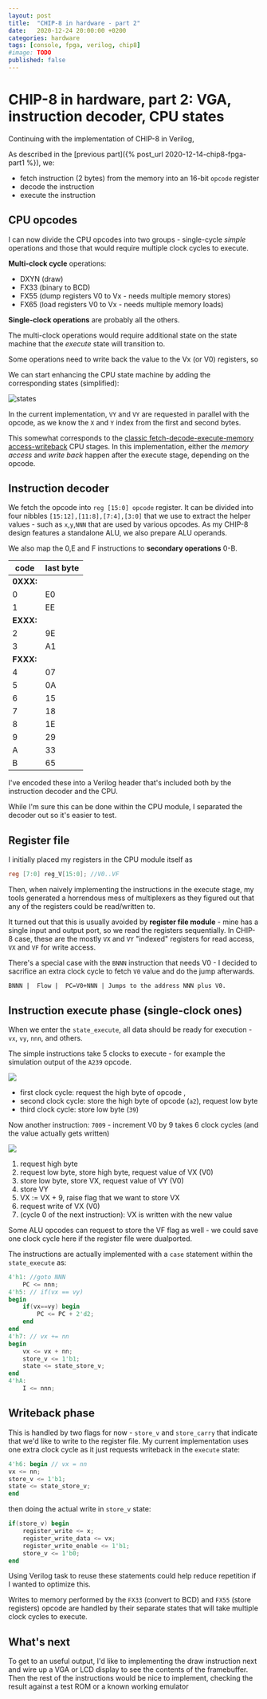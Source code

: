 ```yaml
---
layout: post
title:  "CHIP-8 in hardware - part 2"
date:   2020-12-24 20:00:00 +0200
categories: hardware
tags: [console, fpga, verilog, chip8]
#image: TODO
published: false
---
```


# CHIP-8 in hardware, part 2: VGA, instruction decoder, CPU states

Continuing with the implementation of CHIP-8 in Verilog,

As described in the [previous part]({% post_url 2020-12-14-chip8-fpga-part1 %}), we:
- fetch instruction (2 bytes) from the memory into an 16-bit `opcode` register
- decode the instruction 
- execute the instruction

## CPU opcodes

I can now divide the CPU opcodes into two groups - single-cycle *simple* operations and those that would require multiple clock cycles to execute.

**Multi-clock cycle** operations:
- DXYN (draw)
- FX33 (binary to BCD)
- FX55 (dump registers V0 to Vx - needs multiple memory stores)
- FX65 (load registers V0 to Vx - needs multiple memory loads)

**Single-clock operations** are probably all the others.

The multi-clock operations would require additional state on the state machine that the *execute* state will transition to.

Some operations need to write back the value to the Vx (or V0) registers, so 

We can start enhancing the CPU state machine by adding the corresponding states (simplified):

![states](/assets/chip8-cpu-states.png)

In the current implementation, `VY` and `VY` are requested in parallel with the opcode, as we know the `X` and `Y` index from the first and second bytes.

This somewhat corresponds to the [classic fetch-decode-execute-memory access-writeback](https://en.wikipedia.org/wiki/Classic_RISC_pipeline) CPU stages. In this implementation, either the _memory access_ and _write back_ happen after the execute stage, depending on the opcode.

## Instruction decoder

We fetch the opcode into `reg [15:0] opcode` register. It can be divided into four nibbles `[15:12],[11:8],[7:4],[3:0]` that we use to extract the helper values - such as `x`,`y`,`NNN` that are used by various opcodes. As my CHIP-8 design features a standalone ALU, we also prepare ALU operands.

We also map the 0,E and F instructions to **secondary operations** 0-B.

| code | last byte |
|-|-|
|**0XXX:**|
|0| E0
|1| EE
|**EXXX:**
|2| 9E
|3| A1
|**FXXX:**
|4| 07
|5| 0A
|6| 15
|7| 18
|8| 1E
|9| 29
|A| 33
|B| 65

I've encoded these into a Verilog header that's included both by the instruction decoder and the CPU. 

While I'm sure this can be done within the CPU module, I separated the decoder out so it's easier to test.

## Register file

I initially placed my registers in the CPU module itself as 

```verilog
reg [7:0] reg_V[15:0]; //V0..VF
```

Then, when naively implementing the instructions in the execute stage, my tools generated a horrendous mess of multiplexers as they figured out that any of the registers could be read/written to.

It turned out that this is usually avoided by **register file module** - mine has a single input and output port, so we read the registers sequentially. In CHIP-8 case, these are the mostly `VX` and `VY` "indexed" registers for read access, `VX` and `VF` for write access. 

There's a special case with the `BNNN` instruction that needs V0 - I decided to sacrifice an extra clock cycle to fetch `V0` value and do the jump afterwards.

```
BNNN |	Flow |	PC=V0+NNN |	Jumps to the address NNN plus V0.  
```

## Instruction execute phase (single-clock ones)

When we enter the `state_execute`, all data should be ready for execution - `vx`, `vy`, `nnn`, and others.

The simple instructions take 5 clocks to execute - for example the simulation output of the `A239` opcode.

![](/assets/2020-12-24-chip8-ANNN.png)

- first clock cycle: request the high byte of opcode , 
- second clock cycle: store the high byte of opcode (`a2`), request low byte
- third clock cycle: store low byte (`39`)

Now another instruction: `7009` - increment V0 by 9 takes 6 clock cycles (and the value actually gets written)

![](/assets/2020-12-24-chip8-7009.png)

1. request high byte
2. request low byte, store high byte, request value of VX (V0)
3. store low byte, store VX, request value of VY (V0)
4. store VY
5. VX := VX + 9, raise flag that we want to store VX
6. request write of VX (V0)
7. (cycle 0 of the next instruction): VX is written with the new value   

Some ALU opcodes can request to store the VF flag as well - we could save one clock cycle here if the register file were dualported.

The instructions are actually implemented with a `case` statement within the `state_execute` as:

```verilog
4'h1: //goto NNN
    PC <= nnn;
4'h5: // if(vx == vy)
begin
    if(vx==vy) begin
        PC <= PC + 2'd2;
    end
end
4'h7: // vx += nn
begin
    vx <= vx + nn;
    store_v <= 1'b1;							
    state <= state_store_v;
end
4'hA:
    I <= nnn;
```

## Writeback phase

This is handled by two flags for now - `store_v` and `store_carry` that indicate that we'd like to write to the register file. My current implementation uses one extra clock cycle as it just requests writeback in the `execute` state:

```verilog
4'h6: begin // vx = nn 
vx <= nn;
store_v <= 1'b1;
state <= state_store_v;
end
```

then doing the actual write in `store_v` state:

```verilog
if(store_v) begin
    register_write <= x;
    register_write_data <= vx;
    register_write_enable <= 1'b1;
    store_v <= 1'b0;
end
```

Using Verilog task to reuse these statements could help reduce repetition if I wanted to optimize this.

Writes to memory performed by the `FX33` (convert to BCD) and `FX55` (store registers) opcode are handled by their separate states that will take multiple clock cycles to execute.

## What's next

To get to an useful output, I'd like to implementing the draw instruction next and wire up a VGA or LCD display to see the contents of the framebuffer. Then the rest of the instructions would be nice to implement, checking the result against a test ROM or a known working emulator